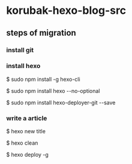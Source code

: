 # korubak-hexo-blog-src

## steps of migration

### install git

### install hexo
$ sudo npm install -g hexo-cli

$ sudo npm install hexo --no-optional

$ sudo npm install hexo-deployer-git --save

### write a article 

$ hexo new title

$ hexo clean

$ hexo deploy -g
